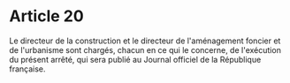 # Article 20

Le directeur de la construction et le directeur de l'aménagement foncier et de l'urbanisme sont chargés, chacun en ce qui le concerne, de l'exécution du présent arrêté, qui sera publié au Journal officiel de la République française.
